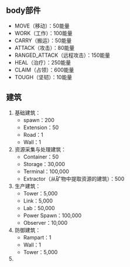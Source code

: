 ## body部件

+ MOVE（移动）：50能量
+ WORK（工作）：100能量
+ CARRY（搬运）：50能量
+ ATTACK（攻击）：80能量
+ RANGED_ATTACK（远程攻击）：150能量
+ HEAL（治疗）：250能量
+ CLAIM（占领）：600能量
+ TOUGH（坚韧）：10能量

## 建筑

1. 基础建筑：
    + spawn：200
    + Extension：50
    + Road：1
    + Wall：1
2. 资源采集与处理建筑：
    + Container：50
    + Storage：30,000
    + Terminal：100,000
    + Extractor（从矿物中提取资源的建筑）：500
3. 生产建筑：
    + Tower：5,000
    + Link：5,000
    + Lab：50,000
    + Power Spawn：100,000
    + Observer：10,000
4. 防御建筑：
   + Rampart：1
   + Wall：1
   + Tower：5,000
5. 
